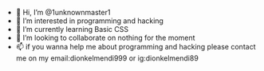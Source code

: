 - 👋 Hi, I’m @1unknownmaster1
- 👀 I’m interested in programming and hacking
- 🌱 I’m currently learning Basic CSS
- 💞️ I’m looking to collaborate on nothing for the moment 
- 📫 if you wanna help me about programming and hacking please contact me on my email:dionkelmendi999 or ig:dionkelmendi89

<!---
1unknownmaster1/1unknownmaster1 is a ✨ special ✨ repository because its `README.md` (this file) appears on your GitHub profile.
You can click the Preview link to take a look at your changes.
--->
